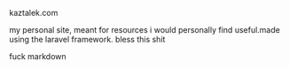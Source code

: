 kaztalek.com

my personal site, meant for resources i would personally find useful.made using the laravel framework. bless this shit

fuck markdown